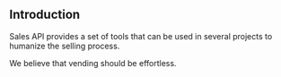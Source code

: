 
## Introduction

Sales API provides a set of tools that can be used in several projects to humanize the selling process.

We believe that vending should be effortless.

